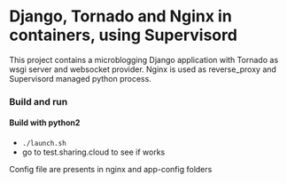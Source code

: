# Django, Tornado and Nginx in containers, using Supervisord

This project contains a microblogging Django application with
Tornado as wsgi server and websocket provider.
Nginx is used as reverse_proxy and Supervisord managed python process.

### Build and run
#### Build with python2
* `./launch.sh`
* go to test.sharing.cloud to see if works

Config file are presents in nginx and app-config folders
